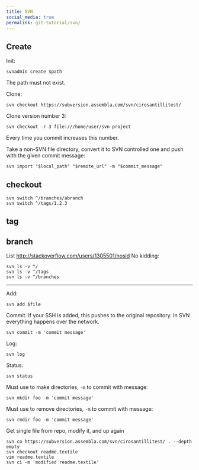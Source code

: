 ```yaml
---
title: SVN
social_media: true
permalink: git-tutorial/svn/
---
```


## Create

Init:

    svnadmin create $path

The path must not exist.

Clone:

    svn checkout https://subversion.assembla.com/svn/cirosantillitest/

Clone version number 3:

    svn checkout -r 3 file:///home/user/svn project

Every time you commit increases this number.

Take a non-SVN file directory, convert it to SVN controlled one and push with the given commit message:

    svn import "$local_path" "$remote_url" -m "$commit_message"

## checkout

    svn switch ^/branches/abranch
    svn switch ^/tags/1.2.3

## tag

## branch

List <http://stackoverflow.com/users/1305501/nosid> No kidding:

    svn ls -v ^/
    svn ls -v ^/tags
    svn ls -v ^/branches

---

Add:

    svn add $file

Commit. If your SSH is added, this pushes to the original repository. In SVN everything happens over the network.

    svn commit -m 'commit message'

Log:

    svn log

Status:

    svn status

Must use to make directories, `-m` to commit with message:

    svn mkdir foo -m 'commit message'

Must use to remove directories, `-m` to commit with message:

    svn rmdir foo -m 'commit message'

Get single file from repo, modify it, and up again

    svn co https://subversion.assembla.com/svn/cirosantillitest/ . --depth empty
    svn checkout readme.textile
    vim readme.textile
    svn ci -m 'modified readme.textile'
